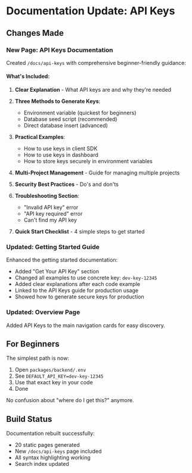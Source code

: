 # Documentation Update: API Keys

## Changes Made

### New Page: API Keys Documentation

Created `/docs/api-keys` with comprehensive beginner-friendly guidance:

#### What's Included:

1. **Clear Explanation** - What API keys are and why they're needed
2. **Three Methods to Generate Keys**:
   - Environment variable (quickest for beginners)
   - Database seed script (recommended)
   - Direct database insert (advanced)

3. **Practical Examples**:
   - How to use keys in client SDK
   - How to use keys in dashboard
   - How to store keys securely in environment variables

4. **Multi-Project Management** - Guide for managing multiple projects

5. **Security Best Practices** - Do's and don'ts

6. **Troubleshooting Section**:
   - "Invalid API key" error
   - "API key required" error
   - Can't find my API key

7. **Quick Start Checklist** - 4 simple steps to get started

### Updated: Getting Started Guide

Enhanced the getting started documentation:

- Added "Get Your API Key" section
- Changed all examples to use concrete key: `dev-key-12345`
- Added clear explanations after each code example
- Linked to the API Keys guide for production usage
- Showed how to generate secure keys for production

### Updated: Overview Page

Added API Keys to the main navigation cards for easy discovery.

## For Beginners

The simplest path is now:

1. Open `packages/backend/.env`
2. See `DEFAULT_API_KEY=dev-key-12345`
3. Use that exact key in your code
4. Done

No confusion about "where do I get this?" anymore.

## Build Status

Documentation rebuilt successfully:
- 20 static pages generated
- New `/docs/api-keys` page included
- All syntax highlighting working
- Search index updated
